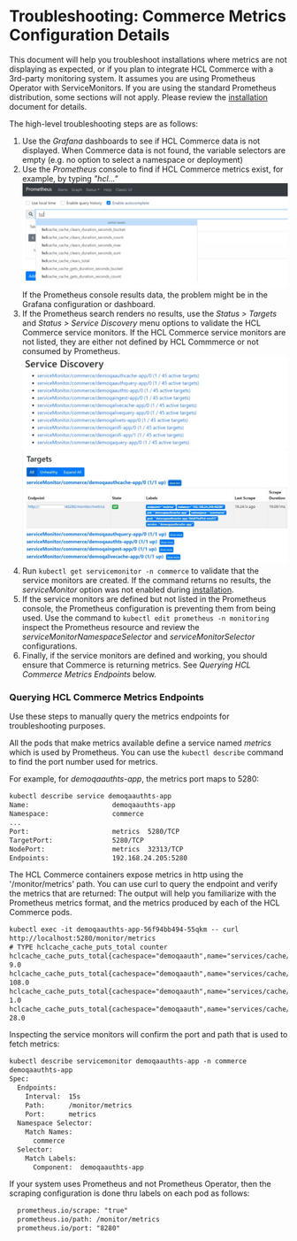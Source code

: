 # Troubleshooting: Commerce Metrics Configuration Details

This document will help you troubleshoot installations where metrics are not displaying as expected, or if you plan to integrate HCL Commerce with a 3rd-party monitoring system.
It assumes you are using Prometheus Operator with ServiceMonitors. If you are using the standard Prometheus distribution, some sections will not apply.
Please review the [installation](PrometheusGrafanaInstall.md) document for details.

The high-level troubleshooting steps are as follows:
1. Use the *Grafana* dashboards to see if HCL Commerce data is not displayed. When Commerce data is not found, the variable selectors are empty (e.g. no option to select a namespace or deployment)
2. Use the *Prometheus* console to find if HCL Commerce metrics exist, for example, by typing _"hcl..."_
![Prometheus](images/prometheus-autocomplete.jpg)
If the Prometheus console results data, the problem might be in the Grafana configuration or dashboard.
3. If the Prometheus search renders no results,  use the _Status > Targets_ and _Status > Service Discovery_ menu options to validate the HCL Commerce service monitors.
If the HCL Commerce service monitors are not listed, they are either not defined by HCL Commmerce or not consumed by Prometheus.
![Prometheus](images/prometheus-servicediscovery.jpg)
![Prometheus](images/prometheus-targets.jpg)
4. Run `kubectl get servicemonitor -n commerce` to validate that the service monitors are created. If the command returns no results, the _serviceMonitor_ option was not enabled during [installation](PrometheusGrafanaInstall.md).
5. If the service monitors are defined but not listed in the Prometheus console, the Prometheus configuration is preventing them from being used. Use the command to `kubectl edit prometheus -n monitoring` inspect the Prometheus resource and review the _serviceMonitorNamespaceSelector_ and _serviceMonitorSelector_ configurations. 
4. Finally, if the service monitors are defined and working, you should ensure that Commerce is returning metrics. See _Querying HCL Commerce Metrics Endpoints_ below.

### Querying HCL Commerce Metrics Endpoints

Use these steps to manually query the metrics endpoints for troubleshooting purposes. 

All the pods that make metrics available define a service named _metrics_ which is used by Prometheus. You can use the `kubectl describe` command to find the port number
used for metrics.

For example, for _demoqaauthts-app_, the metrics port maps to 5280:

```
kubectl describe service demoqaauthts-app
Name:                     demoqaauthts-app
Namespace:                commerce
...
Port:                     metrics  5280/TCP
TargetPort:               5280/TCP
NodePort:                 metrics  32313/TCP
Endpoints:                192.168.24.205:5280
```

The HCL Commerce containers expose metrics in http using the '/monitor/metrics' path. You can use curl to query the endpoint and verify the metrics that are returned:
The output will help you familiarize with the Prometheus metrics format, and the metrics produced by each of the HCL Commerce pods.

```
kubectl exec -it demoqaauthts-app-56f94bb494-55qkm -- curl http://localhost:5280/monitor/metrics
# TYPE hclcache_cache_puts_total counter
hclcache_cache_puts_total{cachespace="demoqaauth",name="services/cache/WCCatalogEntryDistributedMapCache",scope="local",source="local",} 9.0
hclcache_cache_puts_total{cachespace="demoqaauth",name="services/cache/WCSystemDistributedMapCache",scope="local",source="miss",} 108.0
hclcache_cache_puts_total{cachespace="demoqaauth",name="services/cache/WCLayoutDistributedMapCache",scope="local",source="miss",} 1.0
hclcache_cache_puts_total{cachespace="demoqaauth",name="services/cache/WCCatalogEntryDistributedMapCache",scope="local",source="miss",} 28.0
```

Inspecting the service monitors will confirm the port and path that is used to fetch metrics:

```
kubectl describe servicemonitor demoqaauthts-app -n commerce demoqaauthts-app
Spec:
  Endpoints:
    Interval:  15s
    Path:      /monitor/metrics
    Port:      metrics
  Namespace Selector:
    Match Names:
      commerce
  Selector:
    Match Labels:
      Component:  demoqaauthts-app
```

If your system uses Prometheus and not Prometheus Operator, then the scraping configuration is done thru labels on each pod as follows:

```
  prometheus.io/scrape: "true"
  prometheus.io/path: /monitor/metrics
  prometheus.io/port: "8280"
```


